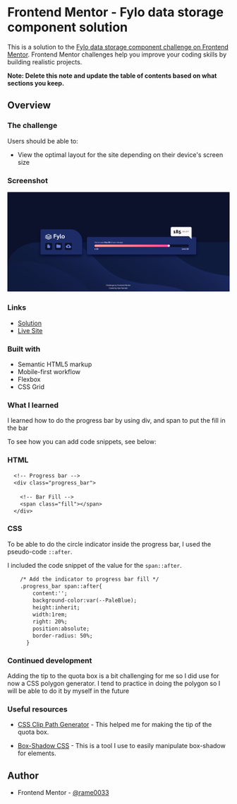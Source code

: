 # Frontend Mentor - Fylo data storage component solution

This is a solution to the [Fylo data storage component challenge on Frontend Mentor](https://www.frontendmentor.io/challenges/fylo-data-storage-component-1dZPRbV5n). Frontend Mentor challenges help you improve your coding skills by building realistic projects. 

**Note: Delete this note and update the table of contents based on what sections you keep.**

## Overview

### The challenge

Users should be able to:

- View the optimal layout for the site depending on their device's screen size

### Screenshot

![](./screenshot/Screenshot%202024-05-14%20151834.png)

### Links

- [Solution](https://github.com/rame0033/practice_pages/tree/main/front-end_mentor_p8)
- [Live Site](https://rame0033.github.io/practice_pages/front-end_mentor_p8/)

### Built with

- Semantic HTML5 markup
- Mobile-first workflow
- Flexbox
- CSS Grid

### What I learned

I learned how to do the progress bar by using div, and span to put the fill in the bar

To see how you can add code snippets, see below:

### HTML
      <!-- Progress bar -->
      <div class="progress_bar">

        <!-- Bar Fill -->
        <span class="fill"></span>
      </div>

### CSS
To be able to do the circle indicator inside the progress bar, I used the pseudo-code `::after`.

I included the code snippet of the value for the `span::after`.



        /* Add the indicator to progress bar fill */
        .progress_bar span::after{
            content:'';
            background-color:var(--PaleBlue);
            height:inherit;
            width:1rem;
            right: 20%;
            position:absolute;
            border-radius: 50%;
          }



### Continued development

Adding the tip to the quota box is a bit challenging for me so I did use for now a CSS polygon generator. I tend to practice in doing the polygon so I will be able to do it by myself in the future

### Useful resources

- [CSS Clip Path Generator](https://www.cssportal.com/css-clip-path-generator/) - This helped me for making the tip of the quota box.

- [Box-Shadow CSS](https://cssgenerator.org/box-shadow-css-generator.html) - This is a tool I use to easily manipulate box-shadow for elements.

## Author

- Frontend Mentor - [@rame0033](https://www.frontendmentor.io/profile/rame0033)